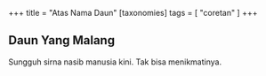 +++
title = "Atas Nama Daun"
[taxonomies]
tags = [ "coretan" ]
+++

## Daun Yang Malang

Sungguh sirna nasib manusia kini.
Tak bisa menikmatinya.
